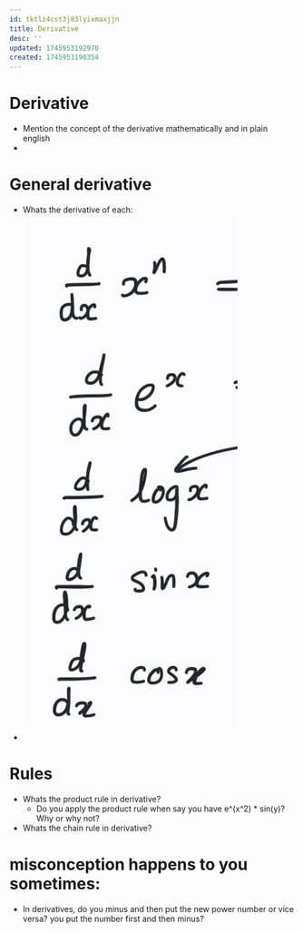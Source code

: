 ```yaml
---
id: tktlz4cst3j83lyixmaxjjn
title: Derivative
desc: ''
updated: 1745953192970
created: 1745953190354
---
```



# Derivative
- Mention the concept of the derivative mathematically and in plain english
- 
# General derivative
- Whats the derivative of each: ![alt text](image-23.png)
- 
# Rules
- Whats the product rule in derivative?
  - Do you apply the product rule when say you have e^(x^2) * sin(y)? Why or why not?
- Whats the chain rule in derivative? 


# misconception happens to you sometimes:
- In derivatives, do you minus and then put the new power number or vice versa? you put the number first and then minus?
